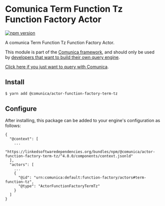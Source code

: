 # Comunica Term Function Tz Function Factory Actor

[![npm version](https://badge.fury.io/js/%40comunica%2Factor-function-factory-term-function-tz.svg)](https://www.npmjs.com/package/@comunica/actor-function-factory-term-tz)

A comunica Term Function Tz Function Factory Actor.

This module is part of the [Comunica framework](https://github.com/comunica/comunica),
and should only be used by [developers that want to build their own query engine](https://comunica.dev/docs/modify/).

[Click here if you just want to query with Comunica](https://comunica.dev/docs/query/).

## Install

```bash
$ yarn add @comunica/actor-function-factory-term-tz
```

## Configure

After installing, this package can be added to your engine's configuration as follows:
```text
{
  "@context": [
    ...
    "https://linkedsoftwaredependencies.org/bundles/npm/@comunica/actor-function-factory-term-tz/^4.0.0/components/context.jsonld"
  ],
  "actors": [
    ...
    {
      "@id": "urn:comunica:default:function-factory/actors#term-function-tz",
      "@type": "ActorFunctionFactoryTermTz"
    }
  ]
}
```
